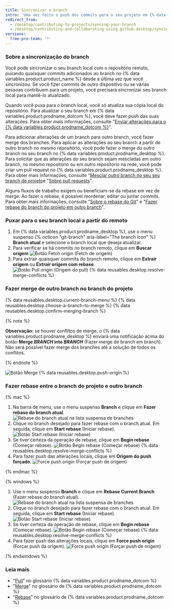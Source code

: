 ```yaml
---
title: Sincronizar o branch
intro: 'Uma vez feito o push dos commits para o seu projeto em {% data variables.product.prodname_dotcom %}, você poderá manter sua cópia local do projeto sincronizada puxando do repositório remoto.'
redirect_from:
  - /desktop/contributing-to-projects/syncing-your-branch
  - /desktop/contributing-and-collaborating-using-github-desktop/syncing-your-branch
versions:
  free-pro-team: '*'
---
```


### Sobre a sincronização do branch

Você pode sincronizar o seu branch local com o repositório remoto, puxando quaisquer commits adicionados ao branch no {% data variables.product.product_name %} desde a última vez que você sincronizou. Se você fizer commits de outro dispositivo ou se várias pessoas contribuem para um projeto, você precisará sincronizar seu branch local para mantê-lo atualizado.

Quando você puxa para o branch local, você só atualiza sua cópia local do repositório. Para atualizar o seu branch em {% data variables.product.prodname_dotcom %}, você deve fazer push das suas alterações. Para obter mais informações, consulte "[Enviar alterações para o {% data variables.product.prodname_dotcom %}](/desktop/contributing-to-projects/pushing-changes-to-github)".

Para adicionar alterações de um branch para outro branch, você fazer merge dos branches. Para aplicar as alterações ao seu branch a partir de outro branch no mesmo repositório, você pode fazer o merge do outro branch no seu branch no {% data variables.product.prodname_desktop %}. Para solicitar que as alterações do seu branch sejam mescladas em outro branch, no mesmo repositório ou em outro repositório na rede, você pode criar um pull request no {% data variables.product.prodname_desktop %}. Para obter mais informações, consulte "[Mesclar outro branch no seu seu branch de projeto](#merging-another-branch-into-your-project-branch)e "[Sobre pull requests](/github/collaborating-with-issues-and-pull-requests/about-pull-requests)".

Alguns fluxos de trabalho exigem ou beneficiam-se da rebase em vez de merge. Ao fazer o rebase, é possível reordenar, editar ou juntar commits. Para obter mais informações, consulte "[Sobre o rebase do Git](/github/getting-started-with-github/about-git-rebase)" e "[Fazer rebase do branch do projeto em outro branch](#rebasing-your-project-branch-onto-another-branch)".

### Puxar para o seu branch local a partir do remoto

1. Em {% data variables.product.prodname_desktop %}, use o menu suspenso {% octicon "git-branch" aria-label="The branch icon" %} **Branch atual** e selecione o branch local que deseja atualizar.
2.  Para verificar se há commits no branch remoto, clique em **Buscar origem** ![Botão Fetch origin (Fetch de origem)](/assets/images/help/desktop/fetch-button.png)
3. Para extrair quaisquer commits do branch remoto, clique em **Extrair origem** ou **Extrair origem com rebase**. ![Botão Pull origin (Origem do pull)](/assets/images/help/desktop/pull-button.png)
{% data reusables.desktop.resolve-merge-conflicts %}

### Fazer merge de outro branch no branch do projeto

{% data reusables.desktop.current-branch-menu %}
{% data reusables.desktop.choose-a-branch-to-merge %}
{% data reusables.desktop.confirm-merging-branch %}

   {% note %}

   **Observação:** se houver conflitos de merge, o {% data variables.product.prodname_desktop %} enviará uma notificação acima do botão **Merge <em>BRANCH</em> into <em>BRANCH</em>** (Fazer merge de branch em branch). Não será possível fazer merge dos branches até a solução de todos os conflitos.

   {% endnote %}

   ![Botão Merge](/assets/images/help/desktop/merge-branch-button.png)
{% data reusables.desktop.push-origin %}

### Fazer rebase entre o branch do projeto e outro branch

{% mac %}

1. Na barra de menu, use o menu suspenso **Branch** e clique em **Fazer rebase do branch atual**. ![Rebase do branch atual na lista suspensa de branches](/assets/images/help/desktop/mac-rebase-current-branch.png)
2. Clique no branch desejado para fazer rebase com o branch atual. Em seguida, clique em **Start rebase** (Iniciar rebase). ![Botão Start rebase (Iniciar rebase)](/assets/images/help/desktop/start-rebase-button.png)
3. Se tiver certeza da operação de rebase, clique em **Begin rebase** (Começar rebase). ![Botão Begin rebase (Começar rebase)](/assets/images/help/desktop/begin-rebase-button.png)
{% data reusables.desktop.resolve-merge-conflicts %}
4. Para fazer push das alterações locais, clique em **Origem do push forçado**. ![Force push origin (Forçar push de origem)](/assets/images/help/desktop/force-push-origin.png)

{% endmac %}

{% windows %}

1. Use o menu suspenso **Branch** e clique em **Rebase Current Branch** (Fazer rebase do branch atual). ![Rebase do branch atual na lista suspensa de branches](/assets/images/help/desktop/windows-rebase-current-branch.png)
2. Clique no branch desejado para fazer rebase com o branch atual. Em seguida, clique em **Start rebase** (Iniciar rebase). ![Botão Start rebase (Iniciar rebase)](/assets/images/help/desktop/start-rebase-button.png)
3. Se tiver certeza da operação de rebase, clique em **Begin rebase** (Começar rebase). ![Botão Begin rebase (Começar rebase)](/assets/images/help/desktop/begin-rebase-button.png)
{% data reusables.desktop.resolve-merge-conflicts %}
4. Para fazer push das alterações locais, clique em **Force push origin** (Forçar push da origem). ![Force push origin (Forçar push de origem)](/assets/images/help/desktop/force-push-origin.png)

{% endwindows %}

### Leia mais
- "[Pull](/github/getting-started-with-github/github-glossary#pull)" no glossário {% data variables.product.prodname_dotcom %}
- "[Merge](/github/getting-started-with-github/github-glossary#merge)" no glossário de {% data variables.product.prodname_dotcom %}
- "[Rebase](/github/getting-started-with-github/github-glossary#rebase)" no glossário de {% data variables.product.prodname_dotcom %}
